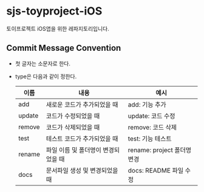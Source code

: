 # sjs-toyproject-iOS

토이프로젝트 iOS앱을 위한 레파지토리입니다.

## Commit Message Convention

- 첫 글자는 소문자로 한다.
- type은 다음과 같이 정한다.

  |이름|내용|예시|
  |---|---|---|
  |add|새로운 코드가 추가되었을 때|add: 기능 추가
  |update|코드가 수정되었을 때|update: 코드 수정
  |remove|코드가 삭제되었을 때|remove: 코드 삭제
  |test|테스트 코드가 추가되었을 때|test: 기능 테스트
  |rename|파일 이름 및 폴더명이 변경되었을 때|rename: project 폴더명 변경
  |docs|문서파일 생성 및 변경되었을 때|docs: README 파일 수정

